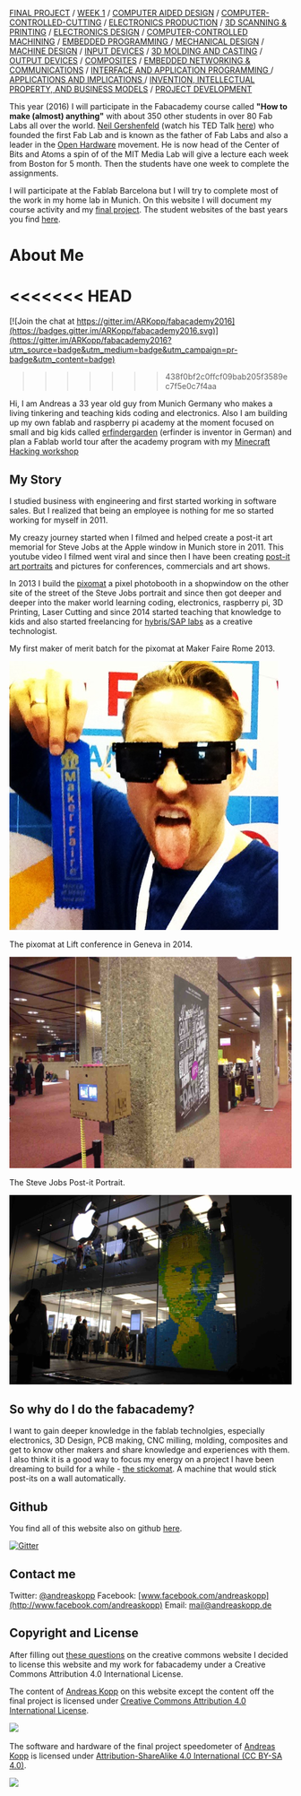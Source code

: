 

[FINAL PROJECT](final) / [WEEK 1](week1) / [COMPUTER AIDED DESIGN](week2) / [COMPUTER-CONTROLLED-CUTTING](week3) / [ELECTRONICS PRODUCTION](week4) / [3D SCANNING & PRINTING](week5) / [ELECTRONICS DESIGN](week6)  / [COMPUTER-CONTROLLED MACHINING](week7) / [EMBEDDED PROGRAMMING ](week8) / [MECHANICAL DESIGN](week9) / [MACHINE DESIGN](week10) / [INPUT DEVICES](week11) / [3D MOLDING AND CASTING](week12) / [OUTPUT DEVICES](week13) /  [COMPOSITES](week14) / [EMBEDDED NETWORKING & COMMUNICATIONS](week15) / [INTERFACE AND APPLICATION PROGRAMMING ](week16) / [APPLICATIONS AND IMPLICATIONS ](week17) / [INVENTION, INTELLECTUAL PROPERTY, AND BUSINESS MODELS](week18) / [PROJECT DEVELOPMENT ](week19)  

				
	
This year (2016) I will participate in the Fabacademy course called **"How to make (almost) anything"** with about 350 other students in over 80 Fab Labs all over the world. [Neil Gershenfeld](https://de.wikipedia.org/wiki/Neil_Gershenfeld) (watch his TED Talk [here](https://www.ted.com/talks/neil_gershenfeld_on_fab_labs)) who founded the first Fab Lab and is known as the father of Fab Labs and also a leader in the [Open Hardware](https://de.wikipedia.org/wiki/Open-Source-Hardware) movement. He is now head of the Center of Bits and Atoms a spin of of the MIT Media Lab will give a lecture each week from Boston for 5 month. Then the students have one week to complete the assignments.

I will participate at the Fablab Barcelona but I will try to complete most of the work in my home lab in Munich. On this website I will document my course activity and my [final project](final). The student websites of the bast years you find [here](http://archive.fabacademy.org/).

# About Me

<<<<<<< HEAD
=======
[![Join the chat at https://gitter.im/ARKopp/fabacademy2016](https://badges.gitter.im/ARKopp/fabacademy2016.svg)](https://gitter.im/ARKopp/fabacademy2016?utm_source=badge&utm_medium=badge&utm_campaign=pr-badge&utm_content=badge)
>>>>>>> 438f0bf2c0ffcf09bab205f3589ec7f5e0c7f4aa

Hi, I am Andreas a 33 year old guy from Munich Germany who makes a living tinkering and teaching kids coding and electronics. Also I am building up my own fablab and raspberry pi academy at the moment focused on small and big kids called [erfindergarden](http://www.erfindergarden.de) (erfinder is inventor in German) and plan a Fablab world tour after the academy program with my [Minecraft Hacking workshop](https://raspi-grundlagen-wien.eventbrite.de)



## My Story

I studied business with engineering and first started working in software sales. But I realized that being an employee is nothing for me so started working for myself in 2011.

My creazy journey started when I filmed and helped create a post-it art memorial for Steve Jobs at the Apple window in Munich store in 2011. This youtube video I filmed went viral and since then I have been creating [post-it art portraits](http://www.postitartcreators.com) and pictures for conferences, commercials and art shows. 

In 2013 I build the [pixomat](http://www.pixomat.co) a pixel photobooth in a shopwindow on the other site of the street of the Steve Jobs portrait and since then got deeper and deeper into the maker world learning coding, electronics, raspberry pi, 3D Printing, Laser Cutting and since 2014 started teaching that knowledge to kids and also started freelancing for [hybris/SAP labs](http://labs.hybris.com) as a creative technologist.

  


My first maker of merit batch for the pixomat at Maker Faire Rome 2013.

![](makerofmerit.jpg)

The pixomat at Lift conference in Geneva in 2014.

![](pixomat.jpg)

The Steve Jobs Post-it Portrait.

![](steve_jobs.jpg)


## So why do I do the fabacademy?

I want to gain deeper knowledge in the fablab technolgies, especially electronics, 3D Design, PCB making, CNC milling, molding, composites and get to know other makers and share knowledge and experiences with them.  I also think it is a good way to focus my energy on a project I have been dreaming to build for a while - [the stickomat](final). A machine that would stick post-its on a wall automatically.



## Github

You find all of this website also on github [here](https://github.com/ARKopp/fabacademy2016). 

[![Gitter](https://badges.gitter.im/ARKopp/fabacademy2016.svg)](https://gitter.im/ARKopp/fabacademy2016?utm_source=badge&utm_medium=badge&utm_campaign=pr-badge)


## Contact me

Twitter: [@andreaskopp](http://www.twitter.com/andreaskopp)
Facebook: [www.facebook.com/andreaskopp](http://www.facebook.com/andreaskopp)
Email: [mail@andreaskopp.de](mailto:mail@andreaskopp.de)
 

## Copyright and License

After filling out [these questions](https://creativecommons.org/choose/) on the creative commons website I decided to license this website and my work for fabacademy under a Creative Commons Attribution 4.0 International License.


The content of [Andreas Kopp](bit.ly/fab16-andreas) on this website except the content off the final project is licensed under [Creative Commons Attribution 4.0 International License](http://creativecommons.org/licenses/by/4.0/).


![](https://i.creativecommons.org/l/by/4.0/88x31.png)

The software and hardware of the final project speedometer of [Andreas Kopp](bit.ly/fab16-fabspeed) is licensed under [Attribution-ShareAlike 4.0 International (CC BY-SA 4.0)](http://creativecommons.org/licenses/by-sa/4.0/).


![](https://i.creativecommons.org/l/by-sa/4.0/88x31.png)



